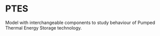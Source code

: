 # PTES
Model with interchangeable components to study behaviour of Pumped Thermal Energy Storage technology.
